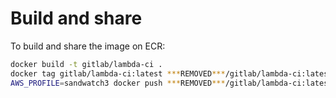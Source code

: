 
# Build and share

To build and share the image on ECR:

```bash
docker build -t gitlab/lambda-ci .
docker tag gitlab/lambda-ci:latest ***REMOVED***/gitlab/lambda-ci:latest
AWS_PROFILE=sandwatch3 docker push ***REMOVED***/gitlab/lambda-ci:latest
```

